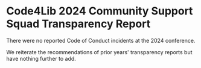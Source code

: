 # Code4Lib 2024 Community Support Squad Transparency Report

There were no reported Code of Conduct incidents at the 2024 conference.

We reiterate the recommendations of prior years' transparency reports but have nothing further to add.
